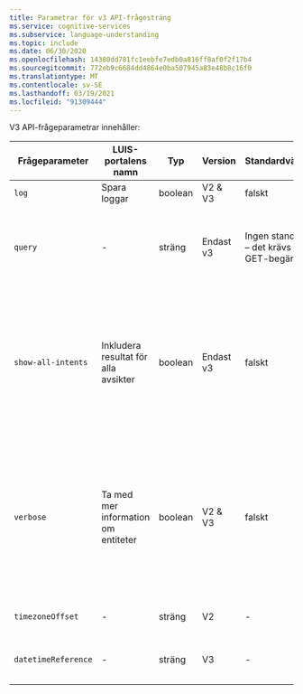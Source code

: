 ```yaml
---
title: Parametrar för v3 API-frågesträng
ms.service: cognitive-services
ms.subservice: language-understanding
ms.topic: include
ms.date: 06/30/2020
ms.openlocfilehash: 14380dd781fc1eebfe7edb0a816ff8af0f2f17b4
ms.sourcegitcommit: 772eb9c6684dd4864e0ba507945a83e48b8c16f0
ms.translationtype: MT
ms.contentlocale: sv-SE
ms.lasthandoff: 03/19/2021
ms.locfileid: "91309444"
---
```

V3 API-frågeparametrar innehåller:

|Frågeparameter|LUIS-portalens namn|Typ|Version|Standardvärde|Syfte|
|--|--|--|--|--|--|
|`log`|Spara loggar|boolean|V2 & V3|falskt|Lagra fråga i logg filen. Standardvärdet är false.|
|`query`|-|sträng|Endast v3|Ingen standard – det krävs i GET-begäran|**I v2** är uttryck som ska förutsägas i `q` parametern. <br><br>**I v3** skickas funktionerna i- `query` parametern.|
|`show-all-intents`|Inkludera resultat för alla avsikter|boolean|Endast v3|falskt|Returnera alla avsikter med motsvarande Poäng i objektet **förutsägelse. avsikter** . Avsikter returneras som objekt i ett överordnat `intents` objekt. Detta ger program mässig åtkomst utan att behöva hitta avsikten i en matris: `prediction.intents.give` . I v2 returnerades dessa i en matris. |
|`verbose`|Ta med mer information om entiteter|boolean|V2 & V3|falskt|**I v2** returnerades alla förväntade avsikter när värdet är true. Om du behöver alla förutsägande syften använder du v3-parametrarna för `show-all-intents` .<br><br>**I v3** innehåller den här parametern endast information om entitetens metadata för entitet förutsägelse.  |
|`timezoneOffset`|-|sträng|V2|-|Tids zonen som används för datetimeV2-entiteter.|
|`datetimeReference`|-|sträng|V3|-|[Tids zonen](../luis-concept-data-alteration.md#change-time-zone-of-prebuilt-datetimev2-entity) som används för datetimeV2-entiteter. Ersätter `timezoneOffset` från v2.|
